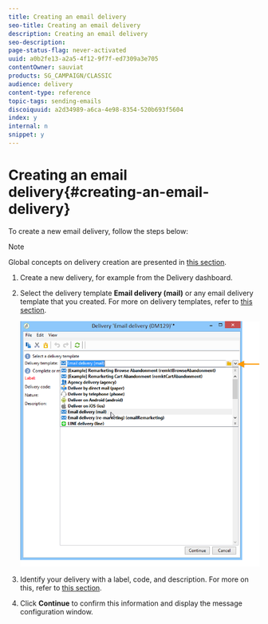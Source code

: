 ```yaml
---
title: Creating an email delivery
seo-title: Creating an email delivery
description: Creating an email delivery
seo-description: 
page-status-flag: never-activated
uuid: a0b2fe13-a2a5-4f12-9f7f-ed7309a3e705
contentOwner: sauviat
products: SG_CAMPAIGN/CLASSIC
audience: delivery
content-type: reference
topic-tags: sending-emails
discoiquuid: a2d34989-a6ca-4e98-8354-520b693f5604
index: y
internal: n
snippet: y
---
```


# Creating an email delivery{#creating-an-email-delivery}

To create a new email delivery, follow the steps below:

>[!NOTE]
>
>Global concepts on delivery creation are presented in [this section](https://helpx.adobe.com/campaign/classic/delivery/using/key-steps-when-creating-a-delivery.html).

1. Create a new delivery, for example from the Delivery dashboard.
1. Select the delivery template **Email delivery (mail)** or any email delivery template that you created. For more on delivery templates, refer to [this section](https://helpx.adobe.com/campaign/classic/delivery/using/about-templates.html).

   ![](assets/s_ncs_user_wizard_email01_1.png)

1. Identify your delivery with a label, code, and description. For more on this, refer to [this section](https://helpx.adobe.com/campaign/classic/delivery/using/key-steps-when-creating-a-delivery.html#identifying-the-delivery).
1. Click **Continue** to confirm this information and display the message configuration window.

